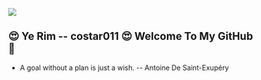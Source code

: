<img src="https://capsule-render.vercel.app/api?type=slice&color=random&height=300&section=header&text=정예림바보&fontSize=90&fontColor=ffffff" />

## 😍 Ye Rim -- costar011 😍 Welcome To My GitHub 🌟
- A goal without a plan is just a wish. -- Antoine De Saint-Exupéry

